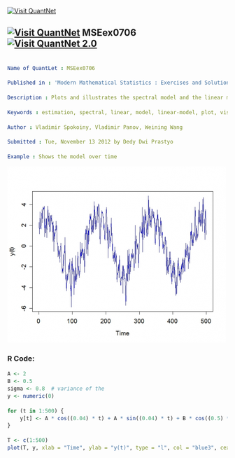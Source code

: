 
[<img src="https://github.com/QuantLet/Styleguide-and-FAQ/blob/master/pictures/banner.png" width="880" alt="Visit QuantNet">](http://quantlet.de/index.php?p=info)

## [<img src="https://github.com/QuantLet/Styleguide-and-Validation-procedure/blob/master/pictures/qloqo.png" alt="Visit QuantNet">](http://quantlet.de/) **MSEex0706** [<img src="https://github.com/QuantLet/Styleguide-and-Validation-procedure/blob/master/pictures/QN2.png" width="60" alt="Visit QuantNet 2.0">](http://quantlet.de/d3/ia)

```yaml

Name of QuantLet : MSEex0706

Published in : 'Modern Mathematical Statistics : Exercises and Solutions'

Description : Plots and illustrates the spectral model and the linear model in this exercise.

Keywords : estimation, spectral, linear, model, linear-model, plot, visualization

Author : Vladimir Spokoiny, Vladimir Panov, Weining Wang

Submitted : Tue, November 13 2012 by Dedy Dwi Prastyo

Example : Shows the model over time

```

![Picture1](plot.png)


### R Code:
```r
A <- 2
B <- 0.5
sigma <- 0.8  # variance of the 
y <- numeric(0)

for (t in 1:500) {
    y[t] <- A * cos((0.04) * t) + A * sin((0.04) * t) + B * cos((0.5) * t) + B * sin((0.5) * t) + rnorm(1, sd = sigma)
}

T <- c(1:500)
plot(T, y, xlab = "Time", ylab = "y(t)", type = "l", col = "blue3", cex.lab = 1.2, cex.axis = 1.2) 

```

